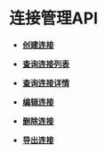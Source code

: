 # 连接管理API<a name="dgc_02_0049"></a>

-   **[创建连接](创建连接-0.md)**  

-   **[查询连接列表](查询连接列表.md)**  

-   **[查询连接详情](查询连接详情.md)**  

-   **[编辑连接](编辑连接.md)**  

-   **[删除连接](删除连接-1.md)**  

-   **[导出连接](导出连接.md)**  


